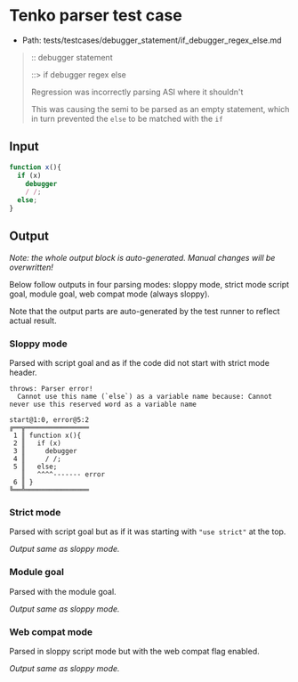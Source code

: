 # Tenko parser test case

- Path: tests/testcases/debugger_statement/if_debugger_regex_else.md

> :: debugger statement
>
> ::> if debugger regex else
>
> Regression was incorrectly parsing ASI where it shouldn't
>
> This was causing the semi to be parsed as an empty statement, which in turn prevented the `else` to be matched with the `if`

## Input

`````js
function x(){
  if (x) 
    debugger
    / /;
  else;
}
`````

## Output

_Note: the whole output block is auto-generated. Manual changes will be overwritten!_

Below follow outputs in four parsing modes: sloppy mode, strict mode script goal, module goal, web compat mode (always sloppy).

Note that the output parts are auto-generated by the test runner to reflect actual result.

### Sloppy mode

Parsed with script goal and as if the code did not start with strict mode header.

`````
throws: Parser error!
  Cannot use this name (`else`) as a variable name because: Cannot never use this reserved word as a variable name

start@1:0, error@5:2
╔══╦════════════════
 1 ║ function x(){
 2 ║   if (x)
 3 ║     debugger
 4 ║     / /;
 5 ║   else;
   ║   ^^^^------- error
 6 ║ }
╚══╩════════════════

`````

### Strict mode

Parsed with script goal but as if it was starting with `"use strict"` at the top.

_Output same as sloppy mode._

### Module goal

Parsed with the module goal.

_Output same as sloppy mode._

### Web compat mode

Parsed in sloppy script mode but with the web compat flag enabled.

_Output same as sloppy mode._
